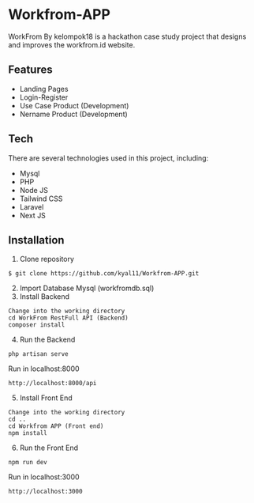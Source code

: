 # Workfrom-APP
WorkFrom By kelompok18 is a hackathon case study project that designs and improves the workfrom.id website.

## Features
- Landing Pages
- Login-Register
- Use Case Product (Development)
- Nername Product (Development)

## Tech
There are several technologies used in this project, including:
- Mysql
- PHP
- Node JS
- Tailwind CSS
- Laravel
- Next JS

## Installation
1. Clone repository
```
$ git clone https://github.com/kyal11/Workfrom-APP.git
```
2. Import Database Mysql (workfromdb.sql)
3. Install Backend
```
Change into the working directory
cd WorkFrom RestFull API (Backend)
composer install
```
4. Run the Backend
```
php artisan serve
```
  Run in localhost:8000
```
http://localhost:8000/api
```
5. Install Front End
```
Change into the working directory
cd ..
cd Workfrom APP (Front end)
npm install
```
6. Run the Front End
```
npm run dev
```
  Run in localhost:3000
```
http://localhost:3000
```
